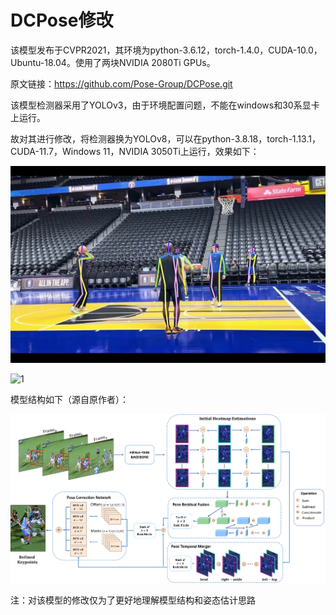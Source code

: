 # DCPose修改

该模型发布于CVPR2021，其环境为python-3.6.12，torch-1.4.0，CUDA-10.0，Ubuntu-18.04。使用了两块NVIDIA 2080Ti GPUs。

原文链接：https://github.com/Pose-Group/DCPose.git

该模型检测器采用了YOLOv3，由于环境配置问题，不能在windows和30系显卡上运行。

故对其进行修改，将检测器换为YOLOv8，可以在python-3.8.18，torch-1.13.1，CUDA-11.7，Windows 11，NVIDIA 3050Ti上运行，效果如下：

![00000081](00000081.jpg)

![1](1.gif)





模型结构如下（源自原作者）：

![structure](structure.png)





注：对该模型的修改仅为了更好地理解模型结构和姿态估计思路

